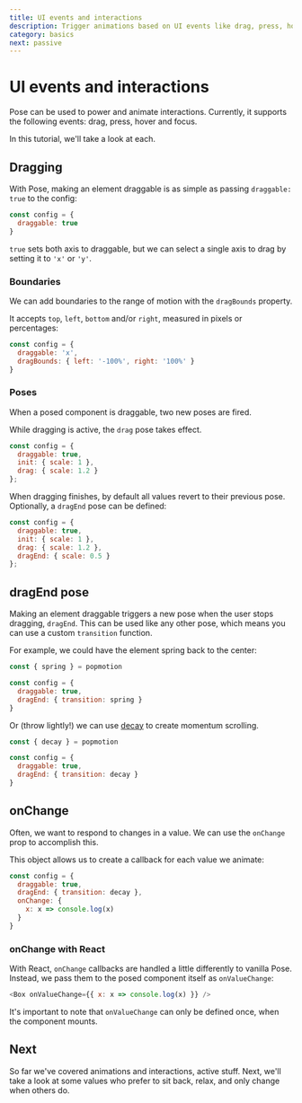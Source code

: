```yaml
---
title: UI events and interactions
description: Trigger animations based on UI events like drag, press, hover and focus
category: basics
next: passive
---
```


# UI events and interactions

Pose can be used to power and animate interactions. Currently, it supports the following events: drag, press, hover and focus.

In this tutorial, we'll take a look at each.

<TOC />

## Dragging

With Pose, making an element draggable is as simple as passing `draggable: true` to the config:

```javascript
const config = {
  draggable: true
}
```

<CodeSandbox id="8z7j041kyl" />

`true` sets both axis to draggable, but we can select a single axis to drag by setting it to `'x'` or `'y'`.

<CodeSandbox id="x23pw14oop" />

### Boundaries

We can add boundaries to the range of motion with the `dragBounds` property.

It accepts `top`, `left`, `bottom` and/or `right`, measured in pixels or percentages:

```javascript
const config = {
  draggable: 'x',
  dragBounds: { left: '-100%', right: '100%' }
}
```

<CodeSandbox id="j27p9l3v6y" />

### Poses

When a posed component is draggable, two new poses are fired.

While dragging is active, the `drag` pose takes effect.

```javascript
const config = {
  draggable: true,
  init: { scale: 1 },
  drag: { scale: 1.2 }
};
```

When dragging finishes, by default all values revert to their previous pose. Optionally, a `dragEnd` pose can be defined:

```javascript
const config = {
  draggable: true,
  init: { scale: 1 },
  drag: { scale: 1.2 },
  dragEnd: { scale: 0.5 }
};
```



## dragEnd pose

Making an element draggable triggers a new pose when the user stops dragging, `dragEnd`. This can be used like any other pose, which means you can use a custom `transition` function.

For example, we could have the element spring back to the center:

```javascript
const { spring } = popmotion

const config = {
  draggable: true,
  dragEnd: { transition: spring }
}
```

<CodePen id="xWdqLy" />

Or (throw lightly!) we can use [decay](/api/decay) to create momentum scrolling.

```javascript
const { decay } = popmotion

const config = {
  draggable: true,
  dragEnd: { transition: decay }
}
```

<CodePen id="dmWWdp" />

## onChange

Often, we want to respond to changes in a value. We can use the `onChange` prop to accomplish this.

This object allows us to create a callback for each value we animate:

```javascript
const config = {
  draggable: true,
  dragEnd: { transition: decay },
  onChange: {
    x: x => console.log(x)
  }
}
```

### onChange with React

With React, `onChange` callbacks are handled a little differently to vanilla Pose. Instead, we pass them to the posed component itself as `onValueChange`:

```javascript
<Box onValueChange={{ x: x => console.log(x) }} />
```

It's important to note that `onValueChange` can only be defined once, when the component mounts.

## Next

So far we've covered animations and interactions, active stuff. Next, we'll take a look at some values who prefer to sit back, relax, and only change when others do.

